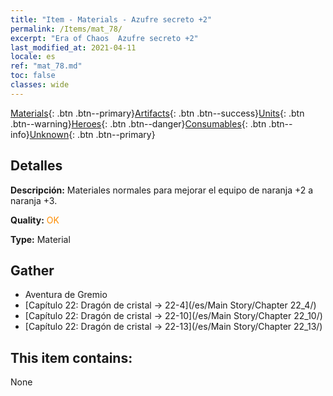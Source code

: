 ```yaml
---
title: "Item - Materials - Azufre secreto +2"
permalink: /Items/mat_78/
excerpt: "Era of Chaos  Azufre secreto +2"
last_modified_at: 2021-04-11
locale: es
ref: "mat_78.md"
toc: false
classes: wide
---
```

 [Materials](/es/Items/){: .btn .btn--primary}[Artifacts](/es/Items/Artifacts/){: .btn .btn--success}[Units](/es/Items/Units/){: .btn .btn--warning}[Heroes](/es/Items/Heroes/){: .btn .btn--danger}[Consumables](/es/Items/Consumables/){: .btn .btn--info}[Unknown](/es/Items/Unknown/){: .btn .btn--primary}

## Detalles
 **Descripción:** Materiales normales para mejorar el equipo de naranja +2 a naranja +3.

 **Quality:** <span style="color: #FF8C00">OK</span>

 **Type:** Material

## Gather

*    Aventura de Gremio 
*    [Capítulo 22: Dragón de cristal -> 22-4](/es/Main Story/Chapter 22_4/) 
*    [Capítulo 22: Dragón de cristal -> 22-10](/es/Main Story/Chapter 22_10/) 
*    [Capítulo 22: Dragón de cristal -> 22-13](/es/Main Story/Chapter 22_13/) 

## This item contains:

  None

